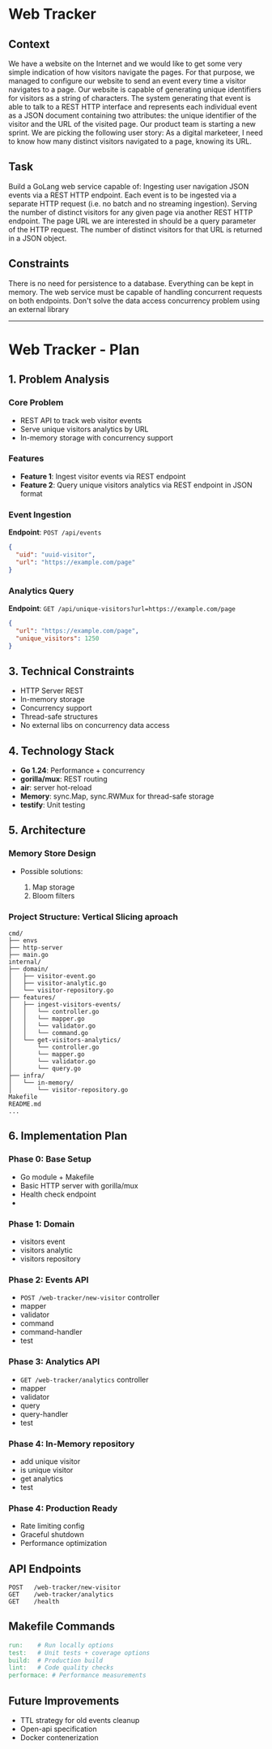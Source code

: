 # Web Tracker

## Context

We have a website on the Internet and we would like to get some very simple indication
of how visitors navigate the pages. For that purpose, we managed to configure our
website to send an event every time a visitor navigates to a page. Our website is
capable of generating unique identifiers for visitors as a string of characters.
The system generating that event is able to talk to a REST HTTP interface and
represents each individual event as a JSON document containing two attributes: the
unique identifier of the visitor and the URL of the visited page.
Our product team is starting a new sprint. We are picking the following user story:
As a digital marketeer, I need to know how many distinct visitors navigated to a page,
knowing its URL.

## Task
Build a GoLang web service capable of:
Ingesting user navigation JSON events via a REST HTTP endpoint. Each event is
to be ingested via a separate HTTP request (i.e. no batch and no streaming
ingestion).
Serving the number of distinct visitors for any given page via another REST HTTP
endpoint. The page URL we are interested in should be a query parameter of the
HTTP request. The number of distinct visitors for that URL is returned in a JSON
object.

## Constraints
There is no need for persistence to a database. Everything can be kept in memory.
The web service must be capable of handling concurrent requests on both
endpoints.
Don't solve the data access concurrency problem using an external library

----

# Web Tracker - Plan

## 1. Problem Analysis

### Core Problem
- REST API to track web visitor events
- Serve unique visitors analytics by URL
- In-memory storage with concurrency support

### Features
- **Feature 1**: Ingest visitor events via REST endpoint
- **Feature 2**: Query unique visitors analytics via REST endpoint in JSON format

### Event Ingestion
**Endpoint**: `POST /api/events`
```json
{
  "uid": "uuid-visitor",
  "url": "https://example.com/page"
}
```

### Analytics Query
**Endpoint**: `GET /api/unique-visitors?url=https://example.com/page`
```json
{
  "url": "https://example.com/page",
  "unique_visitors": 1250
}
```

## 3. Technical Constraints

- HTTP Server REST
- In-memory storage
- Concurrency support
- Thread-safe structures
- No external libs on concurrency data access

## 4. Technology Stack

- **Go 1.24**: Performance + concurrency
- **gorilla/mux**: REST routing
- **air**: server hot-reload
- **Memory**: sync.Map, sync.RWMux for thread-safe storage
- **testify**: Unit testing

## 5. Architecture

### Memory Store Design

- Possible solutions:
  
  1. Map storage
  2. Bloom filters

### Project Structure: Vertical Slicing aproach
```
cmd/
├── envs
├── http-server
├── main.go
internal/
├── domain/
│   ├── visitor-event.go
│   ├── visitor-analytic.go
│   └── visitor-repository.go
├── features/
│   ├── ingest-visitors-events/
│   │   └── controller.go
│   │   └── mapper.go
│   │   └── validator.go
│   │   └── command.go
│   └── get-visitors-analytics/
│       └── controller.go
│       └── mapper.go
│       └── validator.go
│       └── query.go
├── infra/
│   └── in-memory/
│       └── visitor-repository.go
Makefile
README.md 
...
```

## 6. Implementation Plan

### Phase 0: Base Setup
- Go module + Makefile
- Basic HTTP server with gorilla/mux
- Health check endpoint
- 
### Phase 1: Domain
- visitors event
- visitors analytic
- visitors repository

### Phase 2: Events API
- `POST /web-tracker/new-visitor` controller
- mapper
- validator
- command
- command-handler
- test

### Phase 3: Analytics API
- `GET /web-tracker/analytics` controller
- mapper
- validator
- query
- query-handler
- test

### Phase 4: In-Memory repository
- add unique visitor
- is unique visitor
- get analytics 
- test

### Phase 4: Production Ready
- Rate limiting config
- Graceful shutdown
- Performance optimization

## API Endpoints
```
POST   /web-tracker/new-visitor
GET    /web-tracker/analytics
GET    /health
```
## Makefile Commands
```makefile
run:    # Run locally options
test:   # Unit tests + coverage options
build:  # Production build
lint:   # Code quality checks
performace: # Performance measurements
```
## Future Improvements
- TTL strategy for old events cleanup
- Open-api specification
- Docker contenerization